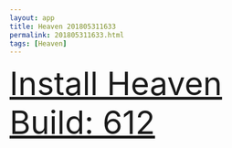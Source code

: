 ```yaml
---
layout: app
title: Heaven 201805311633
permalink: 201805311633.html
tags: [Heaven]
---
```

<div class="pure-g">
    <div class="pure-u-1-1" style="font-size: 4em">
        <a class="pure-button-primary" href="itms-services://?action=download-manifest&url=https%3A%2F%2Flitsungyisigono.github.io%2FTestScript%2Fmanifests%2F201805311633.plist"><i class="fa fa-download" aria-hidden="true"></i>Install Heaven Build: 612</a>
    </div>
</div>